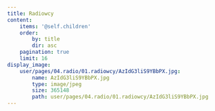 ```yaml
---
title: Radiowcy
content:
    items: '@self.children'
    order:
        by: title
        dir: asc
    pagination: true
    limit: 16
display_image:
    user/pages/04.radio/01.radiowcy/AzIdG3liS9YBbPX.jpg:
        name: AzIdG3liS9YBbPX.jpg
        type: image/jpeg
        size: 365148
        path: user/pages/04.radio/01.radiowcy/AzIdG3liS9YBbPX.jpg
---
```


